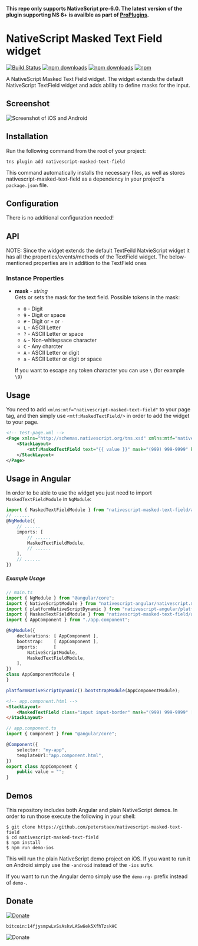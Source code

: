 **This repo only supports NativeScript pre-6.0. The latest version of the plugin supporting NS 6+ is availble as part of [ProPlugins](https://proplugins.org).**
# NativeScript Masked Text Field widget 
[![Build Status](https://travis-ci.org/PeterStaev/nativescript-masked-text-field.svg?branch=master)](https://travis-ci.org/PeterStaev/nativescript-masked-text-field)
[![npm downloads](https://img.shields.io/npm/dm/nativescript-masked-text-field.svg)](https://www.npmjs.com/package/nativescript-masked-text-field)
[![npm downloads](https://img.shields.io/npm/dt/nativescript-masked-text-field.svg)](https://www.npmjs.com/package/nativescript-masked-text-field)
[![npm](https://img.shields.io/npm/v/nativescript-masked-text-field.svg)](https://www.npmjs.com/package/nativescript-masked-text-field)

A NativeScript Masked Text Field widget. The widget extends the default NativeScript TextField widget
and adds ability to define masks for the input. 

## Screenshot
![Screenshot of iOS and Android](https://raw.githubusercontent.com/PeterStaev/nativescript-masked-text-field/master/docs/screenshot.jpg)

## Installation
Run the following command from the root of your project:

`tns plugin add nativescript-masked-text-field`

This command automatically installs the necessary files, as well as stores nativescript-masked-text-field as a dependency in your project's `package.json` file.

## Configuration
There is no additional configuration needed!

## API
NOTE: Since the widget extends the default TextFeild NatvieScript widget it has all the properties/events/methods of the TextField widget. The below-mentioned properties are in addition to the TextField ones

### Instance Properties
* **mask** - *string*  
Gets or sets the mask for the text field. Possible tokens in the mask:
  * `0` - Digit
  * `9` - Digit or space
  * `#` - Digit or `+` or `-`
  * `L` - ASCII Letter
  * `?` - ASCII Letter or space
  * `&` - Non-whitepsace character
  * `C` - Any charcter
  * `A` - ASCII Letter or digit
  * `a` - ASCII Letter or digit or space
  
  If you want to escape any token character you can use `\` (for example `\9`)

## Usage
You need to add `xmlns:mtf="nativescript-masked-text-field"` to your page tag, and then simply use `<mtf:MaskedTextField/>` in order to add the widget to your page.
```XML
<!-- test-page.xml -->
<Page xmlns="http://schemas.nativescript.org/tns.xsd" xmlns:mtf="nativescript-masked-text-field">
    <StackLayout>
        <mtf:MaskedTextField text="{{ value }}" mask="(999) 999-9999" keyboardType="phone"/>
    </StackLayout>
</Page>
```

## Usage in Angular
In order to be able to use the widget you just need to import `MaskedTextFieldModule` in `NgModule`:
```typescript
import { MaskedTextFieldModule } from "nativescript-masked-text-field/angular";
// ......
@NgModule({
    // ......
    imports: [
        // ......
        MaskedTextFieldModule,
        // ......
    ],
    // ......
})
```

##### Example Usage
```TypeScript
// main.ts
import { NgModule } from "@angular/core";
import { NativeScriptModule } from "nativescript-angular/nativescript.module";
import { platformNativeScriptDynamic } from "nativescript-angular/platform";
import { MaskedTextFieldModule } from "nativescript-masked-text-field/angular";
import { AppComponent } from "./app.component";

@NgModule({
    declarations: [ AppComponent ],
    bootstrap:    [ AppComponent ],
    imports:      [
        NativeScriptModule,
        MaskedTextFieldModule,
    ],
})
class AppComponentModule {
}

platformNativeScriptDynamic().bootstrapModule(AppComponentModule);
```

```HTML
<!-- app.component.html -->
<StackLayout>
    <MaskedTextField class="input input-border" mask="(999) 999-9999" [(ngModel)]="value" keyboardType="phone"></MaskedTextField>
</StackLayout>
```

```TypeScript
// app.component.ts
import { Component } from "@angular/core";

@Component({
    selector: "my-app",
    templateUrl:"app.component.html",
})
export class AppComponent {
    public value = "";
}
```

## Demos
This repository includes both Angular and plain NativeScript demos. In order to run those execute the following in your shell:
```shell
$ git clone https://github.com/peterstaev/nativescript-masked-text-field
$ cd nativescript-masked-text-field
$ npm install
$ npm run demo-ios
```
This will run the plain NativeScript demo project on iOS. If you want to run it on Android simply use the `-android` instead of the `-ios` sufix. 

If you want to run the Angular demo simply use the `demo-ng-` prefix instead of `demo-`. 

## Donate
[![Donate](https://img.shields.io/badge/paypal-donate-brightgreen.svg)](https://bit.ly/2AS9QKB)

`bitcoin:14fjysmpwLvSsAskvLASw6ek5XfhTzskHC`

![Donate](https://www.tangrainc.com/qr.png)
